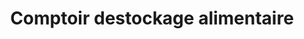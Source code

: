 ---
title: "Comptoir destockage alimentaire"
url: /benouville/comptoir-destockage-alimentaire/
shop: Supermarkt
---